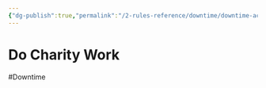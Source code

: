 ```yaml
---
{"dg-publish":true,"permalink":"/2-rules-reference/downtime/downtime-activities/do-charity-work/","noteIcon":""}
---
```


# Do Charity Work
#Downtime 